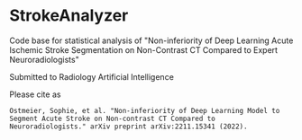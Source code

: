 # StrokeAnalyzer

Code base for statistical analysis of "Non-inferiority of Deep Learning Acute Ischemic Stroke Segmentation on Non-Contrast CT Compared to Expert Neuroradiologists"

Submitted to Radiology Artificial Intelligence

Please cite as

```
Ostmeier, Sophie, et al. "Non-inferiority of Deep Learning Model to Segment Acute Stroke on Non-contrast CT Compared to Neuroradiologists." arXiv preprint arXiv:2211.15341 (2022).
```
